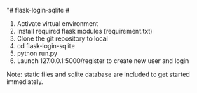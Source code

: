 "# flask-login-sqlite #

1) Activate virtual environment
2) Install required flask modules (requirement.txt)
3) Clone the git repository to local
4) cd flask-login-sqlite
5) python run.py
6) Launch 127.0.0.1:5000/register to create new user and login

Note: static files and sqlite database are included to get started immediately.
